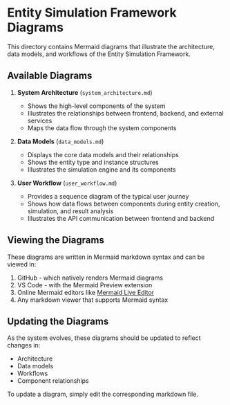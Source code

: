 # Entity Simulation Framework Diagrams

This directory contains Mermaid diagrams that illustrate the architecture, data models, and workflows of the Entity Simulation Framework.

## Available Diagrams

1. **System Architecture** (`system_architecture.md`)
   - Shows the high-level components of the system
   - Illustrates the relationships between frontend, backend, and external services
   - Maps the data flow through the system components

2. **Data Models** (`data_models.md`)
   - Displays the core data models and their relationships
   - Shows the entity type and instance structures
   - Illustrates the simulation engine and its components

3. **User Workflow** (`user_workflow.md`)
   - Provides a sequence diagram of the typical user journey
   - Shows how data flows between components during entity creation, simulation, and result analysis
   - Illustrates the API communication between frontend and backend

## Viewing the Diagrams

These diagrams are written in Mermaid markdown syntax and can be viewed in:

1. GitHub - which natively renders Mermaid diagrams
2. VS Code - with the Mermaid Preview extension
3. Online Mermaid editors like [Mermaid Live Editor](https://mermaid-js.github.io/mermaid-live-editor)
4. Any markdown viewer that supports Mermaid syntax

## Updating the Diagrams

As the system evolves, these diagrams should be updated to reflect changes in:
- Architecture
- Data models
- Workflows
- Component relationships

To update a diagram, simply edit the corresponding markdown file. 